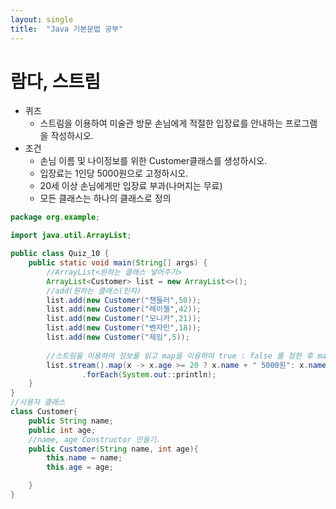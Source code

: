 ```yaml
---
layout: single
title:  "Java 기본문법 공부"
---
```


# 람다, 스트림

- 퀴즈
    - 스트림을 이용하여 미술관 방문 손님에게 적절한 입장료를 안내하는 프로그램을 작성하시오.
- 조건
    - 손님 이름 및 나이정보를 위한 Customer클래스를 생성하시오.
    - 입장료는 1인당 5000원으로 고정하시오.
    - 20세 이상 손님에게만 입장료 부과(나머지는 무료)
    - 모든 클래스는 하나의 클래스로 정의

```java
package org.example;

import java.util.ArrayList;

public class Quiz_10 {
    public static void main(String[] args) {
        //ArrayList<원하는 클래스 넣어주기>
        ArrayList<Customer> list = new ArrayList<>();
        //add(원하는 클래스(인자)
        list.add(new Customer("챈들러",50));
        list.add(new Customer("레이첼",42));
        list.add(new Customer("모니카",21));
        list.add(new Customer("벤자민",18));
        list.add(new Customer("제임",5));
        
        //스트림을 이용하여 정보를 읽고 map을 이용하여 true : false 를 정한 후 map에 넣어준다.
        list.stream().map(x -> x.age >= 20 ? x.name + " 5000원": x.name + " 무료")
                .forEach(System.out::println);
    }
}
//사용자 클래스 
class Customer{
    public String name;
    public int age;
    //name, age Constructor 만들기.
    public Customer(String name, int age){
        this.name = name;
        this.age = age;

    }
}
```
